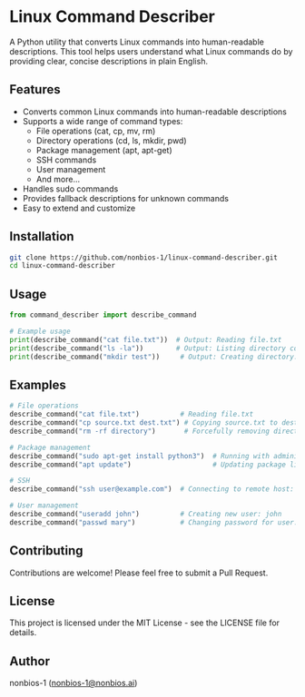 # Linux Command Describer

A Python utility that converts Linux commands into human-readable descriptions. This tool helps users understand what Linux commands do by providing clear, concise descriptions in plain English.

## Features

- Converts common Linux commands into human-readable descriptions
- Supports a wide range of command types:
  - File operations (cat, cp, mv, rm)
  - Directory operations (cd, ls, mkdir, pwd)
  - Package management (apt, apt-get)
  - SSH commands
  - User management
  - And more...
- Handles sudo commands
- Provides fallback descriptions for unknown commands
- Easy to extend and customize

## Installation

```bash
git clone https://github.com/nonbios-1/linux-command-describer.git
cd linux-command-describer
```

## Usage

```python
from command_describer import describe_command

# Example usage
print(describe_command("cat file.txt"))  # Output: Reading file.txt
print(describe_command("ls -la"))        # Output: Listing directory contents in detailed format
print(describe_command("mkdir test"))     # Output: Creating directory: test
```

## Examples

```python
# File operations
describe_command("cat file.txt")          # Reading file.txt
describe_command("cp source.txt dest.txt") # Copying source.txt to dest.txt
describe_command("rm -rf directory")       # Forcefully removing directory directory and its contents

# Package management
describe_command("sudo apt-get install python3")  # Running with administrative privileges: apt-get install python3
describe_command("apt update")                    # Updating package list

# SSH
describe_command("ssh user@example.com")  # Connecting to remote host: user@example.com

# User management
describe_command("useradd john")          # Creating new user: john
describe_command("passwd mary")           # Changing password for user: mary
```

## Contributing

Contributions are welcome! Please feel free to submit a Pull Request.

## License

This project is licensed under the MIT License - see the LICENSE file for details.

## Author

nonbios-1 (nonbios-1@nonbios.ai)
